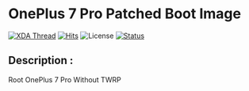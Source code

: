 # OnePlus 7 Pro Patched Boot Image
[![XDA Thread](https://img.shields.io/badge/XDA-Thread-orange.svg)](https://forum.xda-developers.com/oneplus-7-pro/how-to/guide-root-oneplus-7-pro-patched-boot-t3931205) [![Hits](https://hits.seeyoufarm.com/api/count/incr/badge.svg?url=https%3A%2F%2Fgithub.com%2Facervenky%2Fop7propatched)](https://hits.seeyoufarm.com) ![License](
https://img.shields.io/badge/license-MIT-green) [![Status](
https://img.shields.io/badge/status-EOL-inactive)](https://techterms.com/definition/eol)

## Description :
Root OnePlus 7 Pro Without TWRP
